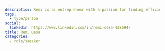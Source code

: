 ```yaml
---
description: Remi is an entrepreneur with a passion for finding efficiencies and a belief that public transportation is essential for the public good. His background is in operations and logistics and received an electrical engineering and management science degree from the University of Waterloo.
tags:
  - type/person
social:
  linkedin: https://www.linkedin.com/in/remi-desa-438694/
title: Remi Desa
categories:
  - role/speaker
---
```

